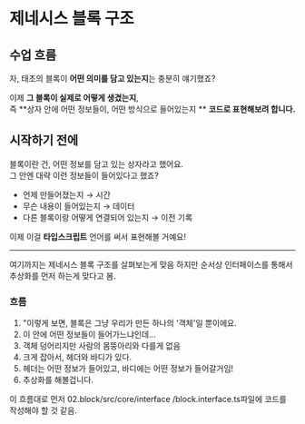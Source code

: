 # 제네시스 블록 구조

## 수업 흐름

자, 태초의 블록이 **어떤 의미를 담고 있는지**는 충분히 얘기했죠?

이제 **그 블록이 실제로 어떻게 생겼는지**,  
즉 **상자 안에 어떤 정보들이, 어떤 방식으로 들어있는지 **
**코드로 표현해보려 합니다.**

## 시작하기 전에

블록이란 건, 어떤 정보를 담고 있는 상자라고 했어요.  
그 안엔 대략 이런 정보들이 들어있다고 했죠?

- 언제 만들어졌는지 → 시간
- 무슨 내용이 들어있는지 → 데이터
- 다른 블록이랑 어떻게 연결되어 있는지 → 이전 기록

이제 이걸 **타입스크립트** 언어를 써서 표현해볼 거예요!

---

여기까지는 제네시스 블록 구조를 살펴보는게 맞음
하지만 순서상 인터페이스를 통해서 추상화를 먼저 하는게 맞다고 봄.

### 흐름

1. "이렇게 보면, 블록은 그냥 우리가 만든 하나의 '객체'일 뿐이에요.
2. 이 안에 어떤 정보들이 들어가느냐인데...
3. 객체 덩어리지만 사람의 몸뚱아리와 다를게 없음
4. 크게 잡아서, 헤더와 바디가 있다.
5. 헤더는 어떤 정보가 들어있고, 바디에는 어떤 정보가 들어갈거임!
6. 추상화를 해볼겁니다.

이 흐름대로 먼저 02.block/src/core/interface
/block.interface.ts파일에 코드를 작성해야 할 것 같음.
